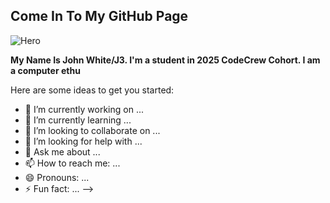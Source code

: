 ## Come In To My GitHub Page

![Hero](https://media.giphy.com/media/4OHTsroMWJqg/giphy.gif?cid=ecf05e47o9dq178ixqxmqznyqlzm9kuwsqdviichjdueh3jd&ep=v1_gifs_related&rid=giphy.gif&ct=g)

**My Name Is John White/J3. I'm a student in 2025 CodeCrew Cohort. I am a computer ethu**

Here are some ideas to get you started:

- 🔭 I’m currently working on ...
- 🌱 I’m currently learning ...
- 👯 I’m looking to collaborate on ...
- 🤔 I’m looking for help with ...
- 💬 Ask me about ...
- 📫 How to reach me: ...
- 😄 Pronouns: ...
- ⚡ Fun fact: ...
-->
